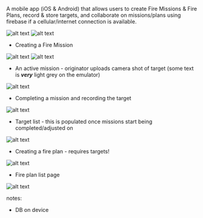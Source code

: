 A mobile app (iOS & Android) that allows users to create Fire Missions & Fire Plans, record & store targets, and collaborate on missions/plans using firebase if a cellular/internet connection is available.

<img src="https://i.imgur.com/MlLqOu6.jpg" alt="alt text" title="Home Page" />

<img src="https://i.imgur.com/UNcoSxB.jpg" alt="alt text" title="Main Menu" />

- Creating a Fire Mission
<img src="https://i.imgur.com/G3fT3IJ.jpg" alt="alt text" title="Creating a Fire Mission" />

<img src="https://i.imgur.com/tPIuWb1.jpg" alt="alt text" title="List of missions in progress and ended" />

- An active mission - originator uploads camera shot of target (some text is ***very*** light grey on the emulator)
<img src="https://i.imgur.com/D6obg7c.jpg" alt="alt text" title="image Title" />

- Completing a mission and recording the target
<img src="https://i.imgur.com/IfrHBGg.jpg" alt="alt text" title="image Title" />

- Target list - this is populated once missions start being completed/adjusted on
<img src="https://i.imgur.com/IKaPGMX.jpg" alt="alt text" title="image Title" />

- Creating a fire plan - requires targets!
<img src="https://i.imgur.com/Uy3RERB.jpg" alt="alt text" title="image Title" />

- Fire plan list page
<img src="https://i.imgur.com/leDr8rN.jpg" alt="alt text" title="image Title" />

notes:
- DB on device
